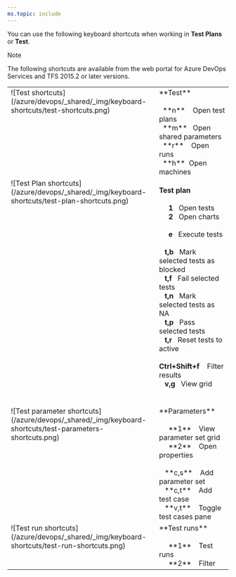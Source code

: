 ```yaml
---
ms.topic: include
---
```



<a id="test-shortcuts"></a>

You can use the following keyboard shortcuts when working in **Test Plans** or **Test**.  

> [!NOTE]  
> The following shortcuts are available from the web portal for Azure DevOps Services and TFS 2015.2 or later versions. 

<table width="70%">
<tbody valign="top">
<tr>
<td>![Test shortcuts](/azure/devops/_shared/_img/keyboard-shortcuts/test-shortcuts.png)</td>
<td>
**Test**<br/><br/>
&nbsp;&nbsp;**n**&nbsp;&nbsp;&nbsp;&nbsp;Open test plans<br/>
&nbsp;&nbsp;**m**&nbsp;&nbsp;&nbsp;Open shared parameters<br/> 
&nbsp;&nbsp;**r**&nbsp;&nbsp;&nbsp;&nbsp;Open runs<br/>     
&nbsp;&nbsp;**h**&nbsp;&nbsp;Open machines<br/>
<!---&nbsp;&nbsp;**l**&nbsp;&nbsp;&nbsp;&nbsp;Open load test    --> 
</td>
<tr>    
<td>![Test Plan shortcuts](/azure/devops/_shared/_img/keyboard-shortcuts/test-plan-shortcuts.png)</td>
<td>

**Test plan**<br/><br/>
&nbsp;&nbsp;&nbsp;&nbsp;&nbsp;**1**&nbsp;&nbsp;&nbsp;Open tests<br/>
&nbsp;&nbsp;&nbsp;&nbsp;&nbsp;**2**&nbsp;&nbsp;&nbsp;Open charts<br/>
<br/>
&nbsp;&nbsp;&nbsp;&nbsp;&nbsp;**e**&nbsp;&nbsp;&nbsp;Execute tests<br/>
<br/>
&nbsp;&nbsp;&nbsp;**t,b**&nbsp;&nbsp;&nbsp;Mark selected tests as blocked<br/>
&nbsp;&nbsp;&nbsp;**t,f**&nbsp;&nbsp;&nbsp;Fail selected tests<br/>
&nbsp;&nbsp;&nbsp;**t,n**&nbsp;&nbsp;&nbsp;Mark selected tests as NA<br/>
&nbsp;&nbsp;&nbsp;**t,p**&nbsp;&nbsp;&nbsp;Pass selected tests<br/>
&nbsp;&nbsp;&nbsp;**t,r**&nbsp;&nbsp;&nbsp;Reset tests to active<br/>
<br/>
**Ctrl+Shift+f**&nbsp;&nbsp;&nbsp;&nbsp;Filter results<br/> 
&nbsp;&nbsp;&nbsp;**v,g**&nbsp;&nbsp;&nbsp;View grid<br/>
<br/>
</td> 
</tr>
<tr>   
<td>![Test parameter shortcuts](/azure/devops/_shared/_img/keyboard-shortcuts/test-parameters-shortcuts.png)</td>
<td>
**Parameters**<br/><br/>
&nbsp;&nbsp;&nbsp;&nbsp;&nbsp;**1**&nbsp;&nbsp;&nbsp;&nbsp;View parameter set grid<br/>
&nbsp;&nbsp;&nbsp;&nbsp;&nbsp;**2**&nbsp;&nbsp;&nbsp;&nbsp;Open properties<br/>
<br/>
&nbsp;&nbsp;&nbsp;**c,s**&nbsp;&nbsp;&nbsp;&nbsp;Add parameter set<br/>
&nbsp;&nbsp;&nbsp;**c,t**&nbsp;&nbsp;&nbsp;&nbsp;Add test case<br/>
&nbsp;&nbsp;&nbsp;**v,t**&nbsp;&nbsp;&nbsp;&nbsp;Toggle test cases pane<br/>
</td> 
</tr> 
<tr>    
<td>![Test run shortcuts](/azure/devops/_shared/_img/keyboard-shortcuts/test-run-shortcuts.png)</td>
<td>
**Test runs**<br/><br/>
&nbsp;&nbsp;&nbsp;&nbsp;&nbsp;**1**&nbsp;&nbsp;&nbsp;&nbsp;Test runs<br/>
&nbsp;&nbsp;&nbsp;&nbsp;&nbsp;**2**&nbsp;&nbsp;&nbsp;&nbsp;Filter<br/>
</td>
</tr>
</tbody>
</table>
